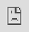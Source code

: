 ```yaml
---
layout: post
title: "tvN은 송중기, 전여빈, 택연 주연의 '빈센조'의 두 번째 드라마틱 티저를 공개했다."
author: "undefined"
thumbnail: "https://www.allkpop.com/upload/2021/01/content/292236/thumb/1611977776_beansss.jpg"
tags: 
---
```




<div class="video_wrapper" style="padding-top: 56.25%;">
    <iframe id="player" class="main_video" src="https://www.youtube.com/embed/H-yI5zBOnL0" width="100%" height="100%" frameborder="0" allowfullscreen="" style="display: block !important; position: absolute; top: 0px; left: 0px; width: 100%; height: 100%;"></iframe>
</div>


tvN의 최신 블록버스터 액션/드라마 시리즈 `빈센조`가 송중기, 전여빈, 택연, 유재명 등이 출연하는 두 번째 서사시 티저를 공개했다!

`빈센조`는 마피아의 배신으로 집을 떠난 전직 마피아 변호사의 이야기를 다룬다. 고국 한국에 도착한 변호사는 도피 중인 무자비한 악당들과 관습법을 무시하고 용서할 수 없는 범죄를 저지르는 악당들이 있다는 사실을 깨닫고 자신만의 반영웅적 방법으로 이 악당들에게 도전하기 시작한다. 배우 송중기가 이야기의 주요 안티 영웅인 빈센조로 오랜만에 안방극장을 돌아온다.

송중기의 상대역으로, 배우 전여빈이 홍차영이라는 완고하고 터프한 여성 변호사 역할을 맡는다. 위의 티저에서 홍차영은 "아무도 죽이지 않도록 하기만 하면 된다"며 예측불허의 빈센조와 의외의 파트너십을 맺는 모습이 담겨있다.

시청자들은 또한 올 2월 20일 오후 9시 KST에서 새로운 tvN 시리즈의 완전한 시사회를 기다리는 동안 택연, 유재명, 곽동연, 김여진 등을 포함한 `빈센조`의 스타급 출연진들을 한눈에 볼 수 있다.